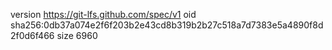 version https://git-lfs.github.com/spec/v1
oid sha256:0db37a074e2f6f203b2e43cd8b319b2b27c518a7d7383e5a4890f8d2f0d6f466
size 6960

